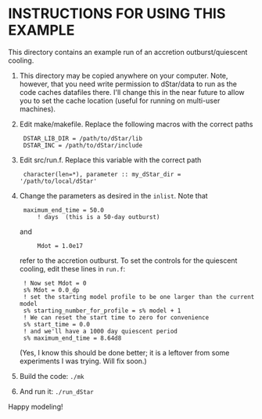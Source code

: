 INSTRUCTIONS FOR USING THIS EXAMPLE
===================================

This directory contains an example run of an accretion outburst/quiescent cooling. 

1. This directory may be copied anywhere on your computer. Note, however, that you need write permission to dStar/data to run as the code caches datafiles there.  I'll change this in the near future to allow you to set the cache location (useful for running on multi-user machines).

2. Edit make/makefile.  Replace the following macros with the correct paths

        DSTAR_LIB_DIR = /path/to/dStar/lib
        DSTAR_INC = /path/to/dStar/include

3. Edit src/run.f.  Replace this variable with the correct path

        character(len=*), parameter :: my_dStar_dir = '/path/to/local/dStar'

4. Change the parameters as desired in the `inlist`.  Note that 

        maximum_end_time = 50.0
            ! days  (this is a 50-day outburst)

    and
            
            Mdot = 1.0e17
    
    refer to the accretion outburst.  To set the controls for the quiescent cooling, edit these lines in `run.f`:
    
        ! Now set Mdot = 0
        s% Mdot = 0.0_dp
        ! set the starting model profile to be one larger than the current model
        s% starting_number_for_profile = s% model + 1
        ! We can reset the start time to zero for convenience
        s% start_time = 0.0
        ! and we'll have a 1000 day quiescent period
        s% maximum_end_time = 8.64d8
        
    (Yes, I know this should be done better; it is a leftover from some experiments I was trying.  Will fix soon.)
    
5. Build the code: `./mk`
    
6. And run it: `./run_dStar`
    
Happy modeling!
